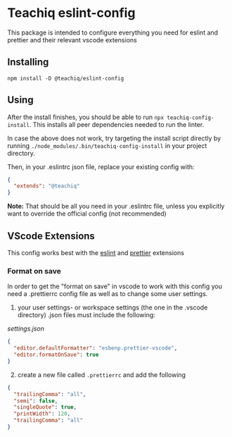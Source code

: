 # Teachiq eslint-config

This package is intended to configure everything you need for eslint and prettier and their relevant vscode extensions

## Installing

`npm install -D @teachiq/eslint-config`

## Using

After the install finishes, you should be able to run `npx teachiq-config-install`. This installs all peer dependencies needed to run the linter.

In case the above does not work, try targeting the install script directly by running `./node_modules/.bin/teachiq-config-install` in your project directory.

Then, in your .eslintrc json file, replace your existing config with:

```json
{
  "extends": "@teachiq"
}
```

**Note:** That should be all you need in your .eslintrc file, unless you explicitly want to override the official config (not recommended)

## VScode Extensions

This config works best with the [eslint](https://marketplace.visualstudio.com/items?itemName=dbaeumer.vscode-eslint) and [prettier](https://marketplace.visualstudio.com/items?itemName=esbenp.prettier-vscode) extensions

### Format on save

In order to get the "format on save" in vscode to work with this config you need a .prettierrc config file as well as to change some user settings.

1. your user settings- or workspace settings (the one in the .vscode directory) .json files must include the following:

_settings.json_

```json
{
  "editor.defaultFormatter": "esbenp.prettier-vscode",
  "editor.formatOnSave": true
}
```

2. create a new file called `.prettierrc` and add the following

```json
{
  "trailingComma": "all",
  "semi": false,
  "singleQuote": true,
  "printWidth": 120,
  "trailingComma": "all"
}
```
